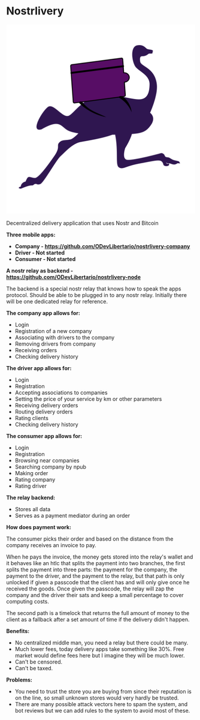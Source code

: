 # Nostrlivery

![logo](./nostrlivery_logo.svg)

Decentralized delivery application that uses Nostr and Bitcoin

**Three mobile apps:**
- **Company - https://github.com/ODevLibertario/nostrlivery-company**
- **Driver - Not started**
- **Consumer - Not started**

**A nostr relay as backend - https://github.com/ODevLibertario/nostrlivery-node**

The backend is a special nostr relay that knows how to speak the apps protocol. Should be able to be plugged in to any nostr relay. Initially there will be one dedicated relay for reference.

**The company app allows for:**
- Login
- Registration of a new company
- Associating with drivers to the company
- Removing drivers from company
- Receiving orders
- Checking delivery history

**The driver app allows for:**
- Login
- Registration
- Accepting associations to companies
- Setting the price of your service by km or other parameters
- Receiving delivery orders
- Routing delivery orders
- Rating clients
- Checking delivery history

**The consumer app allows for:**
- Login
- Registration 
- Browsing near companies
- Searching company by npub
- Making order
- Rating company 
- Rating driver

**The relay backend:**
- Stores all data
- Serves as a payment mediator during an order

**How does payment work:**

The consumer picks their order and based on the distance from the company receives an invoice to pay.

When he pays the invoice, the money gets stored into the relay's wallet and it behaves like an htlc that splits the payment into two branches, the first splits the payment into three parts: the payment for the company, the payment to the driver, and the payment to the relay, but that path is only unlocked if given a passcode that the client has and will only give once he received the goods. Once given the passcode, the relay will zap the company and the driver their sats and keep a small percentage to cover computing costs.

The second path is a timelock that returns the full amount of money to the client as a fallback after a set amount of time if the delivery didn't happen.

**Benefits:**
- No centralized middle man, you need a relay but there could be many.
- Much lower fees, today delivery apps take something like 30%. Free market would define fees here but I imagine they will be much lower.
- Can't be censored.
- Can't be taxed.

**Problems:**
- You need to trust the store you are buying from since their reputation is on the line, so small unknown stores would very hardly be trusted.
- There are many possible attack vectors here to spam the system, and bot reviews but we can add rules to the system to avoid most of these.
